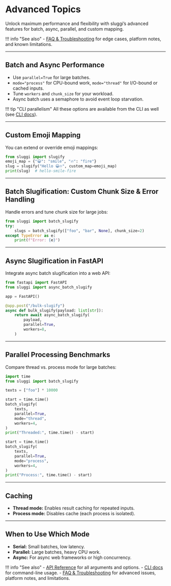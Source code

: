 # Advanced Topics

Unlock maximum performance and flexibility with sluggi’s advanced features for batch, async, parallel, and custom mapping.

!!! info "See also"
    - [FAQ & Troubleshooting](faq.md) for edge cases, platform notes, and known limitations.

---

## Batch and Async Performance

- Use `parallel=True` for large batches.
- `mode="process"` for CPU-bound work, `mode="thread"` for I/O-bound or cached inputs.
- Tune `workers` and `chunk_size` for your workload.
- Async batch uses a semaphore to avoid event loop starvation.

!!! tip "CLI parallelism"
    All these options are available from the CLI as well (see [CLI docs](cli.md)).

---

## Custom Emoji Mapping

You can extend or override emoji mappings:

```python
from sluggi import slugify
emoji_map = {"😀": "smile", "🔥": "fire"}
slug = slugify("Hello 😀🔥", custom_map=emoji_map)
print(slug)  # hello-smile-fire
```

---

## Batch Slugification: Custom Chunk Size & Error Handling

Handle errors and tune chunk size for large jobs:

```python
from sluggi import batch_slugify
try:
    slugs = batch_slugify(["foo", "bar", None], chunk_size=2)
except TypeError as e:
    print(f"Error: {e}")
```

---

## Async Slugification in FastAPI

Integrate async batch slugification into a web API:

```python
from fastapi import FastAPI
from sluggi import async_batch_slugify

app = FastAPI()

@app.post("/bulk-slugify")
async def bulk_slugify(payload: list[str]):
    return await async_batch_slugify(
        payload,
        parallel=True,
        workers=8,
    )
```

---

## Parallel Processing Benchmarks

Compare thread vs. process mode for large batches:

```python
import time
from sluggi import batch_slugify

texts = ["foo"] * 10000

start = time.time()
batch_slugify(
    texts,
    parallel=True,
    mode="thread",
    workers=4,
)
print("Threaded:", time.time() - start)

start = time.time()
batch_slugify(
    texts,
    parallel=True,
    mode="process",
    workers=4,
)
print("Process:", time.time() - start)
```

---

## Caching

- **Thread mode:** Enables result caching for repeated inputs.
- **Process mode:** Disables cache (each process is isolated).

---

## When to Use Which Mode

- **Serial:** Small batches, low latency.
- **Parallel:** Large batches, heavy CPU work.
- **Async:** For async web frameworks or high concurrency.

!!! info "See also"
    - [API Reference](api.md) for all arguments and options.
    - [CLI docs](cli.md) for command-line usage.
    - [FAQ & Troubleshooting](faq.md) for advanced issues, platform notes, and limitations.

